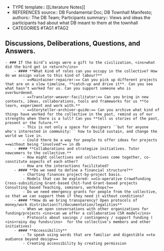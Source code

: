 - TYPE
  template:: [[Literature Notes]]
- REFERENCES
  source:: DB Fundamental Doc; DB Townhall Manifesto;
  authors:: The DB Team; Participants
  summary:: Views and ideas the participants had about what DB meant to them at the townhall
- CATEGORIES
  #TAG1 #TAG2
## Discussions, Deliberations, Questions, and Answers.
	- ### If the bird’s wings were a gift to the civilization, <ins>what did the bird get in return?</ins>
		- #### **What kind of roles can you occupy in the collective? How do we assign value to this kind of labour?**
			- ==Maintainer-repairer:== Can you pick up different projects that are on a slow timeline, **catch-up and drive it**. Can you see what hasn’t worked for us. Can you support someone who is overburdened.
			- ==Translator-weaver-facilitator:== Can you bring in new contexts, ideas, collaborations, tools and frameworks for us **to learn, experiment and work with.**
			- ==Storyteller-archiver-guide:== Can you archive what kind of things have worked for the collective in the past, remind us of our strengths when there is a lull? Can you **tell us stories of the past, present or the future.**
			- This is not only a space for designers ``but for anyone who's interested in community:`` how to build sustain, and change the world we live in.
			- Could there be a way for people to offer ideas for projects ==without being "involved"== in db
		- #### **Collaborations and strategize initiatives. Tutor newcomers to the collective.**
			- How might collectives and collectives come together, co-constitute aspects of each other?
			- How are the interactions facilitated?
		- #### **Do we need to define a financial structure?**
			- Charting finances project-by-project basis.
			- Models that can be explored: ==Co-operative Crowdfunding Cross-subsidizing Grant-based Chit-fund Grant-based projects Consulting based Teaching, seminars, workshops?==
			- Do we need emergency grants for people from the collective, so that we can support them if they need it without conditions?
		- #### **How do we bring transparency? Open protocols of money/work distribution(?)/documentation/legalities**
			- When we open conversations with other organizations for funding/projects <ins>can we offer a collaborative CSR model</ins>
			- Protocols about savings / contingency / support funding ( <ins>rainy day funds</ins>  for the collective’s members and other initiatives)
		- #### **Accessibility**
			- To speak using words that are familiar and digestible ==to audience beyond design==
			- Creating accessibility by creating permission